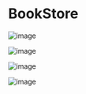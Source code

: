# BookStore

![image](https://user-images.githubusercontent.com/50363428/174591406-7ac30666-63ba-447f-999a-c77a09236316.png)

![image](https://user-images.githubusercontent.com/50363428/174591490-5b845c61-cd46-47cb-be81-855ff70d1538.png)

![image](https://user-images.githubusercontent.com/50363428/174591592-e2e36b81-59fc-4a64-a1f4-9c04649c25e9.png)

![image](https://user-images.githubusercontent.com/50363428/174591692-2be4a510-9c5b-44e1-81f9-f65ad99ee27a.png)
